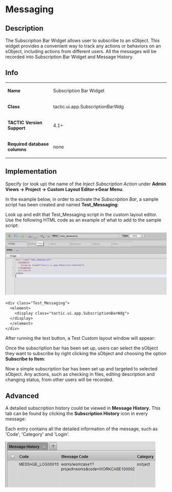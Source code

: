 # Messaging

## Description

The Subscription Bar Widget allows user to subscribe to an sObject. This
widget provides a convenient way to track any actions or behaviors on an
sObject, including actions from different users. All the messages will
be recorded into Subscription Bar Widget and Message History.

## Info

<table>
<colgroup>
<col width="28%" />
<col width="71%" />
</colgroup>
<tbody>
<tr class="odd">
<td><p><strong>Name</strong></p></td>
<td><p>Subscription Bar Widget</p></td>
</tr>
<tr class="even">
<td><p><strong>Class</strong></p></td>
<td><p>tactic.ui.app.SubscriptionBarWdg</p></td>
</tr>
<tr class="odd">
<td><p><strong>TACTIC Version Support</strong></p></td>
<td><p>4.1+</p></td>
</tr>
<tr class="even">
<td><p><strong>Required database columns</strong></p></td>
<td><p>none</p></td>
</tr>
</tbody>
</table>

## Implementation

Specify (or look up) the name of the *Inject Subscription Action* under
**Admin Views → Project → Custom Layout Editor→Gear Menu**.

In the example below, in order to activate the *Subscription Bar*, a
sample script has been created and named **Test\_Messaging**:

Look up and edit that Test\_Messaging script in the custom layout editor.
Use the following HTML code as an example of what to add to the sample
script:

![image](media/131030075724.png)

    <div class="Test_Messaging">
      <element>
        <display class="tactic.ui.app.SubscriptionBarWdg">
      </display>
      </element>
    </div>

After running the test button, a Test Custom layout window will appear:

Once the subscription bar has been set up, users can select the sObject
they want to subscribe by right clicking the sObject and choosing the
option **Subscribe to Item**:

Now a simple subscription bar has been set up and targeted to selected
sObject. Any actions, such as checking in files, editing description and
changing status, from other users will be recorded.

## Advanced

A detailed subscription history could be viewed in **Message History**.
This tab can be found by clicking the **Subscription History** icon in
every message:

Each entry contains all the detailed information of the message, such as
'Code', 'Category' and 'Login'.

![image](media/131030072813.png)
